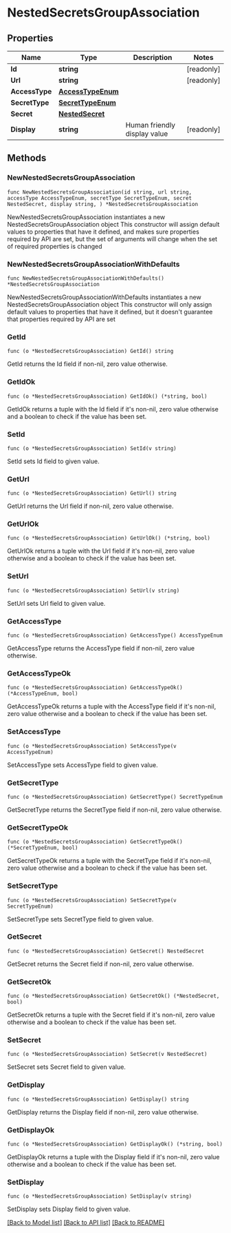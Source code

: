 # NestedSecretsGroupAssociation

## Properties

Name | Type | Description | Notes
------------ | ------------- | ------------- | -------------
**Id** | **string** |  | [readonly] 
**Url** | **string** |  | [readonly] 
**AccessType** | [**AccessTypeEnum**](AccessTypeEnum.md) |  | 
**SecretType** | [**SecretTypeEnum**](SecretTypeEnum.md) |  | 
**Secret** | [**NestedSecret**](NestedSecret.md) |  | 
**Display** | **string** | Human friendly display value | [readonly] 

## Methods

### NewNestedSecretsGroupAssociation

`func NewNestedSecretsGroupAssociation(id string, url string, accessType AccessTypeEnum, secretType SecretTypeEnum, secret NestedSecret, display string, ) *NestedSecretsGroupAssociation`

NewNestedSecretsGroupAssociation instantiates a new NestedSecretsGroupAssociation object
This constructor will assign default values to properties that have it defined,
and makes sure properties required by API are set, but the set of arguments
will change when the set of required properties is changed

### NewNestedSecretsGroupAssociationWithDefaults

`func NewNestedSecretsGroupAssociationWithDefaults() *NestedSecretsGroupAssociation`

NewNestedSecretsGroupAssociationWithDefaults instantiates a new NestedSecretsGroupAssociation object
This constructor will only assign default values to properties that have it defined,
but it doesn't guarantee that properties required by API are set

### GetId

`func (o *NestedSecretsGroupAssociation) GetId() string`

GetId returns the Id field if non-nil, zero value otherwise.

### GetIdOk

`func (o *NestedSecretsGroupAssociation) GetIdOk() (*string, bool)`

GetIdOk returns a tuple with the Id field if it's non-nil, zero value otherwise
and a boolean to check if the value has been set.

### SetId

`func (o *NestedSecretsGroupAssociation) SetId(v string)`

SetId sets Id field to given value.


### GetUrl

`func (o *NestedSecretsGroupAssociation) GetUrl() string`

GetUrl returns the Url field if non-nil, zero value otherwise.

### GetUrlOk

`func (o *NestedSecretsGroupAssociation) GetUrlOk() (*string, bool)`

GetUrlOk returns a tuple with the Url field if it's non-nil, zero value otherwise
and a boolean to check if the value has been set.

### SetUrl

`func (o *NestedSecretsGroupAssociation) SetUrl(v string)`

SetUrl sets Url field to given value.


### GetAccessType

`func (o *NestedSecretsGroupAssociation) GetAccessType() AccessTypeEnum`

GetAccessType returns the AccessType field if non-nil, zero value otherwise.

### GetAccessTypeOk

`func (o *NestedSecretsGroupAssociation) GetAccessTypeOk() (*AccessTypeEnum, bool)`

GetAccessTypeOk returns a tuple with the AccessType field if it's non-nil, zero value otherwise
and a boolean to check if the value has been set.

### SetAccessType

`func (o *NestedSecretsGroupAssociation) SetAccessType(v AccessTypeEnum)`

SetAccessType sets AccessType field to given value.


### GetSecretType

`func (o *NestedSecretsGroupAssociation) GetSecretType() SecretTypeEnum`

GetSecretType returns the SecretType field if non-nil, zero value otherwise.

### GetSecretTypeOk

`func (o *NestedSecretsGroupAssociation) GetSecretTypeOk() (*SecretTypeEnum, bool)`

GetSecretTypeOk returns a tuple with the SecretType field if it's non-nil, zero value otherwise
and a boolean to check if the value has been set.

### SetSecretType

`func (o *NestedSecretsGroupAssociation) SetSecretType(v SecretTypeEnum)`

SetSecretType sets SecretType field to given value.


### GetSecret

`func (o *NestedSecretsGroupAssociation) GetSecret() NestedSecret`

GetSecret returns the Secret field if non-nil, zero value otherwise.

### GetSecretOk

`func (o *NestedSecretsGroupAssociation) GetSecretOk() (*NestedSecret, bool)`

GetSecretOk returns a tuple with the Secret field if it's non-nil, zero value otherwise
and a boolean to check if the value has been set.

### SetSecret

`func (o *NestedSecretsGroupAssociation) SetSecret(v NestedSecret)`

SetSecret sets Secret field to given value.


### GetDisplay

`func (o *NestedSecretsGroupAssociation) GetDisplay() string`

GetDisplay returns the Display field if non-nil, zero value otherwise.

### GetDisplayOk

`func (o *NestedSecretsGroupAssociation) GetDisplayOk() (*string, bool)`

GetDisplayOk returns a tuple with the Display field if it's non-nil, zero value otherwise
and a boolean to check if the value has been set.

### SetDisplay

`func (o *NestedSecretsGroupAssociation) SetDisplay(v string)`

SetDisplay sets Display field to given value.



[[Back to Model list]](../README.md#documentation-for-models) [[Back to API list]](../README.md#documentation-for-api-endpoints) [[Back to README]](../README.md)



